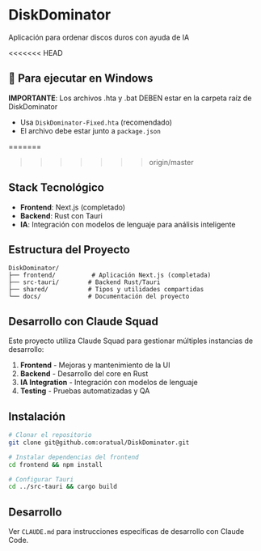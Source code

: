 # DiskDominator

Aplicación para ordenar discos duros con ayuda de IA

<<<<<<< HEAD
## 🚀 Para ejecutar en Windows
**IMPORTANTE**: Los archivos .hta y .bat DEBEN estar en la carpeta raíz de DiskDominator
- Usa `DiskDominator-Fixed.hta` (recomendado) 
- El archivo debe estar junto a `package.json`

=======
>>>>>>> origin/master
## Stack Tecnológico

- **Frontend**: Next.js (completado)
- **Backend**: Rust con Tauri
- **IA**: Integración con modelos de lenguaje para análisis inteligente

## Estructura del Proyecto

```
DiskDominator/
├── frontend/          # Aplicación Next.js (completada)
├── src-tauri/        # Backend Rust/Tauri
├── shared/           # Tipos y utilidades compartidas
└── docs/             # Documentación del proyecto
```

## Desarrollo con Claude Squad

Este proyecto utiliza Claude Squad para gestionar múltiples instancias de desarrollo:

1. **Frontend** - Mejoras y mantenimiento de la UI
2. **Backend** - Desarrollo del core en Rust
3. **IA Integration** - Integración con modelos de lenguaje
4. **Testing** - Pruebas automatizadas y QA

## Instalación

```bash
# Clonar el repositorio
git clone git@github.com:oratual/DiskDominator.git

# Instalar dependencias del frontend
cd frontend && npm install

# Configurar Tauri
cd ../src-tauri && cargo build
```

## Desarrollo

Ver `CLAUDE.md` para instrucciones específicas de desarrollo con Claude Code.